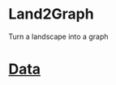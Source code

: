 # Land2Graph
Turn a landscape into a graph

# [Data](https://zenodo.org/record/4058819#.YNmWzy0RqJA)